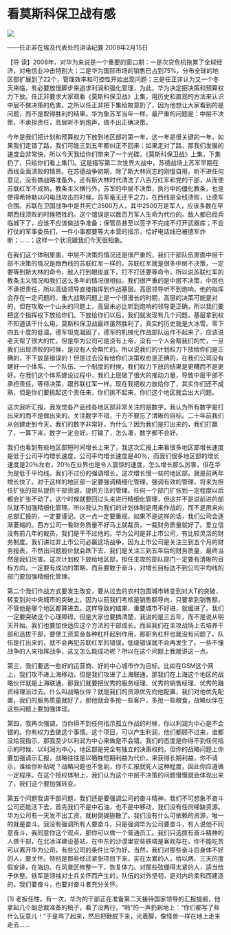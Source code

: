 # 看莫斯科保卫战有感
<img class="pv" src="https://api.visitor.plantree.me/visitor-badge/pv?namespace=plantree.me&key=renzhengfei-speeches/看莫斯科保卫战有感.md">


——任正非在埃及代表处的讲话纪要
2008年2月15日



【导  读】2008年，对华为来说是一个重要的窗口期：一是次贷危机拖累了全球经济，对电信业冲击特别大；二是华为国际市场的销售已占到75%，分布全球的地区部扩展到了22个，管理效率和可控性开始出现问题；三是任正非认为又一个冬天来临，有必要放慢脚步来追求利润和强化管理，为此，华为决定把决策和预算权力下放。任正非要求大家观看《莫斯科保卫战》上集，用历史和直观的方法来认识中层不做决策的危害。之所以任正非把下集给故意扔了，因为他想让大家看到的是问题，而不是取得胜利的结果。华为象苏军当年一样，最严重的问题是：中层不决策，不承担责任，高层听不到炮声，做不出正确决策。



今年是我们把计划和预算权力下放到地区部的第一年，这一年是很关键的一年。如果我们走错了路，我们可能三到五年都纠正不回来；如果走对了路，那我们发展的速度会非常快，所以今天我给你们带来了一个光碟，《莫斯科保卫战》上集，下集扔了，只给你们看上集[1]。这是描写第二次世界大战中，苏德战场上苏军早期在西线全面溃败的情景。在苏德战争初期，除了斯大林同志的刚愎自用，听不进任何意见，没有做战略准备外，还有斯大林时代清洗了八百万红军和党的干部，从而使苏联红军不成熟，教条主义横行外，苏军的中层不决策，执行中的僵化教条，也是使得希特勒以闪电战攻击的时候，苏军毫无还手之力，在西线是全线溃败，让德军合围。苏联在卫国战争中是共死亡3500万人，其中2500万是军人，应该多数在早期西线溃败的时候牺牲的。这个错误是以数百万军人生命为代价的。敌人都已经兵临城下了，应该不应该做战争准备；保管员甚至以签字不完成不打开武器库；不会打仗的军事委员们，一件小事都要等大本营的指示，恰好电话线已被德军炸断；……；这样一个状况跟我们今天很相象。

在我们这个体制里面，中层不决策的情况还是很严重的，我们干部队伍里面中层干部不决策的情况是跟西线的苏联红军一样的，苏联红军就是很多中层不决策，一定要等到斯大林的命令，敌人打到眼皮底下，打不打还要等命令，所以说苏联红军的教条主义情况和我们这么多年的情况很相似。我们很严重的是中层不决策，中层也不承担责任，所以高级领导直接指挥到作战基层。高层领导听不到炮响，他的指挥会存在一定问题的。重大战略问题上是一个很漫长的时期，高层的决策可能是对的，但在攻取一个山头的问题上，高层未必比听到炮响的领导更正确，所以我们要把这个指挥权下放给你们。下放给你们以后，我们就发现有几个问题，基层拿到权不知道该干什么用。莫斯科保卫战最终虽然胜利了，真实的历史就是大冰雪。零下四五十度的低温，德军坦克凝固了，德军的机械化作战部队运作不起来了，应该说老天帮了很大的忙。但是华为公司可是没有上帝，没有一个人会帮我们的忙，一旦我们出现溃败的时候，是没有人会帮忙的。所以说我们的计划权力下放给你们是正确的，不下放是错误的！但是过去没有给你们决策权也是正确的，在我们公司没有建好一个体系、一个队伍、一个制度的时候，我们权力下放的结果是更糟而不是更好。在我们这个体系建设过程中，我们上层做了很大的推动力量，导致中层干部不承担责任，等待决策，跟苏联红军一样。现在我把权力放给你了，其实你们还不成熟，但是你们要挑起这个责任来，你们挑不起来，你们这个地区就会出大问题。

这次我听汇报，我发觉各产品线各地区部非常关注的是数字，我认为所有数字是打出来的而不是做出来的。关注数字不错，千万不要忘了清晰的目标。二十年前我们从创建走到今天，我们的数字非常好，为什么？因为我们是打出来的，我们打赢了，一算下来，数字一定会好。打输了，怎么凑，数字都不会好。

我们也看到有些地区部短时间增长上来了，我这次汇报上来看很多地区部增长速度是低于公司平均增长速度，公司平均增长速度是40％，而我们很多地区部的增长速度是20％左右，20％在业界也是令人震惊的速度，怎么增长那么厉害，但在华为是低于平均线。我们不过份的强调增长，这次增长慢一些的地区部，就是前两年增长快了。对于这样的地区部一定要强调精细化管理，强调有效的管理，将来为担任扩张的部队提供干部资源，提供方法的管理。任何一个部门扩张到一定程度以后都会扩张不动了，这个时候就要回过头来进行精细化管理，但这并不是说前进的部队就不加强精细化管理。所以我认为我们的计划体制是用来作战的，而不是用来向总部汇报的，一定要谨记。这一点一定要重视，如果不是这样的话，我们公司会逐渐萎缩的。西方公司一看财务质量不好马上就裁员，一裁财务质量就好了。爱立信没有前几年的裁员，我们是干不过他的。华为公司是非上市公司，有比较灵活的财务制度。我们讲过非上市公司必赢这场战争，因为上市公司是关注三到五个月的财务报表，不然出问题股价就会跌下去，我们是关注三到五年后的财务质量，最终当然是我们厉害。这次计划权下放给地区部，担任主攻的部队部门一定要有清晰的目标方向，一定要有成功的策略，而且要敢于奋斗，对增长目标达不到公司平均线的部门要加强精细化管理。

第二个我们作战方式要发生改变，要从过去的农村包围城市转变到对大T的突破，转变到对中央城市的突破上，因为以前我们考核是销售额导向，只要拿到销售额，不管他是哪个地区都算进去。这样导致的结果，重要城市不好进，就缓进了。我们一定要突破这个心理障碍，但是大家也要搞清楚，我说的是三五年，而不是说从明天开始。我们也要加快适应这个方法的干部成长。而且我们在主攻战场上去培养干部和选拔干部，要使工资奖金各种杠杆起到作用，那职务杠杆也就没有问题了。队伍是打出来的，就不会再犯苏联红军的错误，低级错误就不会再发生了。一些不懂战争的人来指挥战争，这又怎么能成功呢？所以在这个问题上我就讲这一点。

第三，我们要选一些好的运营商、好的中心城市作为目标。比如在GSM这个网上，我们攻不进上海移动，但是我们攻进了上海联通，那我们在上海这个地区的战略伙伴就是上海联通，那我们就要把优秀的服务经理、优秀的销售经理、优秀的融资经理派过去。什么叫战略伙伴？就是我们的资源优先向他配置，我们对他优先配置，我们的服务质量就好了，那他就会多抢一些客户，多抢一些粮食，战略伙伴在这些问题上要加强体现。

第四，我再次强调，当你得不到任何指示孤立作战的时候，你以利润为中心是不会错的。你有权力去做这个事情。这个项目，可以产生利润，他们都顾不过来，谁都没给我指示，那我至少以利润为中心来做是不会错。我们的态度是你得不到任何指示的时候、以利润为中心，地区部是完全有独立的决策权的。但你的战略问题上你要加强请示汇报，战略往往是以牺牲短期利益为代价，来获得长期利益，你不请示，谁给你补贴呢？战略问题也不急到，你不汇报就死人这种程度，因此你应遵循一定程序。在这个授权体制上，我们认为这个中层不决策的问题慢慢就会体现出来了，我们这个要加强转变。

第五个问题我讲干部问题，我们还是要强调公司的奋斗精神，我们不可想象不奋斗公司还能活下去，首先我们不是中石油，也不是中移动，我们没有任何稀缺资源。华为公司有一天发不出工资，就树倒猢狲散了。我们没有什么可依赖的资源，唯一的就是奋斗。我没有强调所有人要奋斗，只是强调华为公司要奋斗，有人说他不同意奋斗，我同意你这个观点，那你可以做一个普通员工。我们只选拔有奋斗精神的人做干部，在北冰洋建设基站，在中东的沙漠里安些铁塔是客观存在，你不能吃苦可以离开华为公司，有些公司的条件比华为好。当然，我们对那些奋斗后身体不好的人，要关怀。特别是那些经过紧张项目下来，实在太累的人，给以两、三天的度假安排，在海边、在风景区修整一下，恢复体力。对那些弦绷得太紧的人，适当给予休整。铁军是领袖对士兵关怀而产生的，队伍的对外坚韧，是对内的柔和而建造的。我们要奋斗，也要对奋斗者充分关怀。


[1] 老板任性。有一次，华为的干部正在准备第二天接待国家领导的汇报提纲，他拿起几个副总裁准备的稿子，看了没两行，“啪”的一声扔到地上：“你们都写了些什么玩意儿！”于是骂了起来，然后把鞋脱下来，光着脚，像怪兽一样在地上走来走去……

